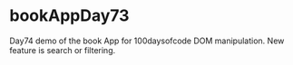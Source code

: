 # bookAppDay73
Day74 demo of the book App for 100daysofcode DOM manipulation.
New feature is search or filtering.
